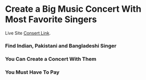 # Create a Big Music Concert With Most Favorite Singers

Live Site [Consert Link](https://singers-rj-razu.netlify.app/).

### Find Indian, Pakistani and Bangladeshi Singer
### You Can Create a Concert With Them
### You Must Have To Pay 

